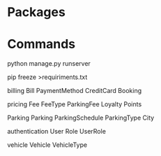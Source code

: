 # Packages



# Commands

python manage.py runserver

pip freeze >requiriments.txt


billing
    Bill
    PaymentMethod
    CreditCard
    Booking

pricing
    Fee
    FeeType
    ParkingFee
    Loyalty
    Points

Parking
    Parking
    ParkingSchedule
    ParkingType
    City

authentication
    User
    Role
    UserRole

vehicle
    Vehicle
    VehicleType